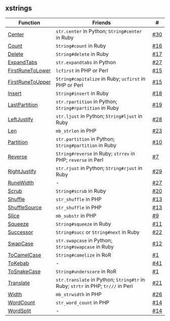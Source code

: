 ## xstrings

| Function                                                                          | Friends                                                                         | #                                                   |
| --------------------------------------------------------------------------------- | ------------------------------------------------------------------------------- | --------------------------------------------------- |
| [Center](https://godoc.org/github.com/huandu/xstrings#Center)                     | `str.center` in Python; `String#center` in Ruby                                 | [#30](https://github.com/huandu/xstrings/issues/30) |
| [Count](https://godoc.org/github.com/huandu/xstrings#Count)                       | `String#count` in Ruby                                                          | [#16](https://github.com/huandu/xstrings/issues/16) |
| [Delete](https://godoc.org/github.com/huandu/xstrings#Delete)                     | `String#delete` in Ruby                                                         | [#17](https://github.com/huandu/xstrings/issues/17) |
| [ExpandTabs](https://godoc.org/github.com/huandu/xstrings#ExpandTabs)             | `str.expandtabs` in Python                                                      | [#27](https://github.com/huandu/xstrings/issues/27) |
| [FirstRuneToLower](https://godoc.org/github.com/huandu/xstrings#FirstRuneToLower) | `lcfirst` in PHP or Perl                                                        | [#15](https://github.com/huandu/xstrings/issues/15) |
| [FirstRuneToUpper](https://godoc.org/github.com/huandu/xstrings#FirstRuneToUpper) | `String#capitalize` in Ruby; `ucfirst` in PHP or Perl                           | [#15](https://github.com/huandu/xstrings/issues/15) |
| [Insert](https://godoc.org/github.com/huandu/xstrings#Insert)                     | `String#insert` in Ruby                                                         | [#18](https://github.com/huandu/xstrings/issues/18) |
| [LastPartition](https://godoc.org/github.com/huandu/xstrings#LastPartition)       | `str.rpartition` in Python; `String#rpartition` in Ruby                         | [#19](https://github.com/huandu/xstrings/issues/19) |
| [LeftJustify](https://godoc.org/github.com/huandu/xstrings#LeftJustify)           | `str.ljust` in Python; `String#ljust` in Ruby                                   | [#28](https://github.com/huandu/xstrings/issues/28) |
| [Len](https://godoc.org/github.com/huandu/xstrings#Len)                           | `mb_strlen` in PHP                                                              | [#23](https://github.com/huandu/xstrings/issues/23) |
| [Partition](https://godoc.org/github.com/huandu/xstrings#Partition)               | `str.partition` in Python; `String#partition` in Ruby                           | [#10](https://github.com/huandu/xstrings/issues/10) |
| [Reverse](https://godoc.org/github.com/huandu/xstrings#Reverse)                   | `String#reverse` in Ruby; `strrev` in PHP; `reverse` in Perl                    | [#7](https://github.com/huandu/xstrings/issues/7)   |
| [RightJustify](https://godoc.org/github.com/huandu/xstrings#RightJustify)         | `str.rjust` in Python; `String#rjust` in Ruby                                   | [#29](https://github.com/huandu/xstrings/issues/29) |
| [RuneWidth](https://godoc.org/github.com/huandu/xstrings#RuneWidth)               | -                                                                               | [#27](https://github.com/huandu/xstrings/issues/27) |
| [Scrub](https://godoc.org/github.com/huandu/xstrings#Scrub)                       | `String#scrub` in Ruby                                                          | [#20](https://github.com/huandu/xstrings/issues/20) |
| [Shuffle](https://godoc.org/github.com/huandu/xstrings#Shuffle)                   | `str_shuffle` in PHP                                                            | [#13](https://github.com/huandu/xstrings/issues/13) |
| [ShuffleSource](https://godoc.org/github.com/huandu/xstrings#ShuffleSource)       | `str_shuffle` in PHP                                                            | [#13](https://github.com/huandu/xstrings/issues/13) |
| [Slice](https://godoc.org/github.com/huandu/xstrings#Slice)                       | `mb_substr` in PHP                                                              | [#9](https://github.com/huandu/xstrings/issues/9)   |
| [Squeeze](https://godoc.org/github.com/huandu/xstrings#Squeeze)                   | `String#squeeze` in Ruby                                                        | [#11](https://github.com/huandu/xstrings/issues/11) |
| [Successor](https://godoc.org/github.com/huandu/xstrings#Successor)               | `String#succ` or `String#next` in Ruby                                          | [#22](https://github.com/huandu/xstrings/issues/22) |
| [SwapCase](https://godoc.org/github.com/huandu/xstrings#SwapCase)                 | `str.swapcase` in Python; `String#swapcase` in Ruby                             | [#12](https://github.com/huandu/xstrings/issues/12) |
| [ToCamelCase](https://godoc.org/github.com/huandu/xstrings#ToCamelCase)           | `String#camelize` in RoR                                                        | [#1](https://github.com/huandu/xstrings/issues/1)   |
| [ToKebab](https://godoc.org/github.com/huandu/xstrings#ToKebabCase)               | -                                                                               | [#41](https://github.com/huandu/xstrings/issues/41) |
| [ToSnakeCase](https://godoc.org/github.com/huandu/xstrings#ToSnakeCase)           | `String#underscore` in RoR                                                      | [#1](https://github.com/huandu/xstrings/issues/1)   |
| [Translate](https://godoc.org/github.com/huandu/xstrings#Translate)               | `str.translate` in Python; `String#tr` in Ruby; `strtr` in PHP; `tr///` in Perl | [#21](https://github.com/huandu/xstrings/issues/21) |
| [Width](https://godoc.org/github.com/huandu/xstrings#Width)                       | `mb_strwidth` in PHP                                                            | [#26](https://github.com/huandu/xstrings/issues/26) |
| [WordCount](https://godoc.org/github.com/huandu/xstrings#WordCount)               | `str_word_count` in PHP                                                         | [#14](https://github.com/huandu/xstrings/issues/14) |
| [WordSplit](https://godoc.org/github.com/huandu/xstrings#WordSplit)               | -                                                                               | [#14](https://github.com/huandu/xstrings/issues/14) |